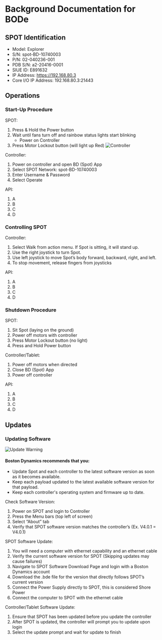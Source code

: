 # Background Documentation for BODe
## SPOT Identification
- Model: Explorer
- S/N: spot-BD-10740003
- P/N: 02-040236-001
- PDB S/N: a2-20416-0001
- SIUE ID: E891632
- IP Address: https://192.168.80.3
- Core I/O IP Address: 192.168.80.3:21443
## Operations
### Start-Up Procedure
SPOT:
1)	Press & Hold the Power button
2)	Wait until fans turn off and rainbow status lights start blinking
	- Power on Controller
3)	Press Motor Lockout button (will light up Red)
![Controller](https://github.com/user-attachments/assets/3a06b317-98c6-480f-bfcd-eb4d70d69a02)

Controller:
1)	Power on controller and open BD (Spot) App
2)	Select SPOT Network: spot-BD-10740003
3)	Enter Username & Password
4)	Select Operate

API:
1)	A
2)	B
3)	C
4)	D

### Controlling SPOT
Controller:
1)	Select Walk from action menu. If Spot is sitting, it will stand up.
2)	Use the right joystick to turn Spot.
3)	Use left joystick to move Spot’s body forward, backward, right, and left.
4)	To stop movement, release fingers from joysticks

API:
1)	A
2)	B
3)	C
4)	D
### Shutdown Procedure
SPOT:
1)	Sit Spot (laying on the ground)
2)	Power off motors with controller
3)	Press Motor Lockout button (no light)
4)	Press and Hold Power button

Controller/Tablet:
1)	Power off motors when directed
2)	Close BD (Spot) App
3)	Power off controller

API:
1)	A
2)	B
3)	C
4)	D
## Updates
### Updating Software
![Update Warning](https://github.com/user-attachments/assets/07e04fa9-eb57-4ed2-8553-18d6811303ac)

#### Boston Dynamics recommends that you: 
-	Update Spot and each controller to the latest software version as soon as it becomes available.
-	Keep each payload updated to the latest available software version for that payload.
-	Keep each controller's operating system and firmware up to date.

Check Software Version:
1)	Power on SPOT and login to Controller
2)	Press the Menu bars (top left of screen)
3)	Select “About” tab
4)	Verify that SPOT software version matches the controller’s (Ex. V4.0.1 = V4.0.1)

SPOT Software Update:
1)	You will need a computer with ethernet capability and an ethernet cable
2)	Verify the current software version for SPOT (Skipping updates may cause failures)
3)	Navigate to SPOT Software Download Page and login with a Boston Dynamics account
4)	Download the .bde file for the version that directly follows SPOT’s current version
5)	Connect the Power Supply directly to SPOT, this is considered Shore Power
6)	Connect the computer to SPOT with the ethernet cable

Controller/Tablet Software Update:
1)	Ensure that SPOT has been updated before you update the controller
2)	After SPOT is updated, the controller will prompt you to update upon login
3)	Select the update prompt and wait for update to finish 

